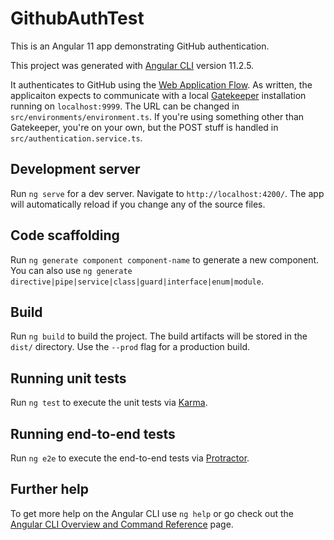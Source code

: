 # GithubAuthTest

This is an Angular 11 app demonstrating GitHub authentication.

This project was generated with [Angular CLI](https://github.com/angular/angular-cli) version 11.2.5.

It authenticates to GitHub using the [Web Application Flow](https://docs.github.com/en/developers/apps/authorizing-oauth-apps#web-application-flow). As written, the applicaiton expects to communicate with a local [Gatekeeper](https://github.com/prose/gatekeeper) installation running on `localhost:9999`. The URL can be changed in `src/environments/environment.ts`. If you're using something other than Gatekeeper, you're on your own, but the POST stuff is handled in `src/authentication.service.ts`.

## Development server

Run `ng serve` for a dev server. Navigate to `http://localhost:4200/`. The app will automatically reload if you change any of the source files.

## Code scaffolding

Run `ng generate component component-name` to generate a new component. You can also use `ng generate directive|pipe|service|class|guard|interface|enum|module`.

## Build

Run `ng build` to build the project. The build artifacts will be stored in the `dist/` directory. Use the `--prod` flag for a production build.

## Running unit tests

Run `ng test` to execute the unit tests via [Karma](https://karma-runner.github.io).

## Running end-to-end tests

Run `ng e2e` to execute the end-to-end tests via [Protractor](http://www.protractortest.org/).

## Further help

To get more help on the Angular CLI use `ng help` or go check out the [Angular CLI Overview and Command Reference](https://angular.io/cli) page.
